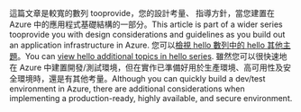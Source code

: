 <span data-ttu-id="fd0c5-101">這篇文章是較寬的數列 tooprovide，您的設計考量、 指導方針，當您建置在 Azure 中的應用程式基礎結構的一部分。</span><span class="sxs-lookup"><span data-stu-id="fd0c5-101">This article is part of a wider series tooprovide you with design considerations and guidelines as you build out an application infrastructure in Azure.</span></span> <span data-ttu-id="fd0c5-102">您可以[檢視 hello 數列中的 hello 其他主題](#next-steps)。</span><span class="sxs-lookup"><span data-stu-id="fd0c5-102">You can [view hello additional topics in hello series](#next-steps).</span></span> <span data-ttu-id="fd0c5-103">雖然您可以很快速地在 Azure 中建置開發/測試環境，但在實作已準備好用於生產環境、高可用性及安全環境時，還是有其他考量。</span><span class="sxs-lookup"><span data-stu-id="fd0c5-103">Although you can quickly build a dev/test environment in Azure, there are additional considerations when implementing a production-ready, highly available, and secure environment.</span></span>

